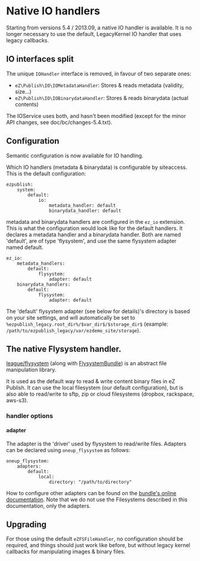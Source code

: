 
# Native IO handlers

Starting from versions 5.4 / 2013.09, a native IO handler is available. It is no longer necessary to use the default, LegacyKernel IO handler that uses legacy callbacks.

## IO interfaces split
The unique `IOHandler` interface is removed, in favour of two separate ones:
- `eZ\Publish\IO\IOMetadataHandler`: Stores & reads metadata (validity, size...)
- `eZ\Publish\IO\IOBinarydataHandler`: Stores & reads binarydata (actual contents)

The IOService uses both, and hasn't been modified (except for the minor API changes, see doc/bc/changes-5.4.txt).

## Configuration
Semantic configuration is now available for IO handling.

Which IO handlers (metadata & binarydata) is configurable by siteaccess. This is the default configuration:
```
ezpublish:
    system:
        default:
            io:
                metadata_handler: default
                binarydata_handler: default
```

metadata and binarydata handlers are configured in the `ez_io` extension. This is what the configuration would look like for the default handlers. It declares a metadata handler and a binarydata handler. Both are named 'default', are of type 'flysystem', and use the same flysystem adapter named default.

```
ez_io:
    metadata_handlers:
        default:
            flysystem:
                adapter: default
    binarydata_handlers:
        default:
            flysystem:
                adapter: default
```

The 'default' flysystem adapter (see below for details)'s directory is based on your site settings, and will automatically be set to `%ezpublish_legacy.root_dir%/$var_dir$/$storage_dir$` (example: `/path/to/ezpublish_legacy/var/ezdemo_site/storage`).

## The native Flysystem handler.
[league/flysystem](flysystem.thephpleague.com) (along with [FlysystemBundle](https://github.com/1up-lab/OneupFlysystemBundle/)) is an abstract file manipulation library.

It is used as the default way to read & write content binary files in eZ Publish. It can use the local filesystem (our default configuration), but is also able to read/write to sftp, zip or cloud filesystems (dropbox, rackspace, aws-s3).

### handler options
#### adapter
The adapter is the 'driver' used by flysystem to read/write files. Adapters can be declared using `oneup_flysystem` as follows:
```
oneup_flysystem:
    adapters:
        default:
            local:
                directory: "/path/to/directory"
```

How to configure other adapters can be found on the [bundle's online documentation](https://github.com/1up-lab/OneupFlysystemBundle/blob/master/Resources/doc/index.md#step3-configure-your-filesystems). Note that we do not use the Filesystems described in this documentation, only the adapters.

## Upgrading
For those using the default `eZFSFileHandler`, no configuration should be required, and things should just work like before, but without legacy kernel callbacks for manipulating images & binary files.

